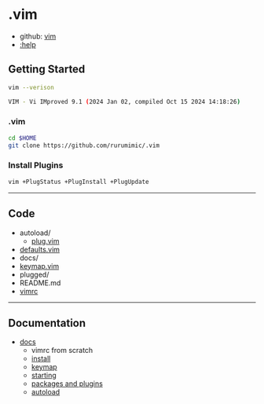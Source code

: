 # .vim

- github: [vim](https://github.com/vim/vim)
- [:help](https://vimhelp.org/)

## Getting Started

```bash
vim --verison

VIM - Vi IMproved 9.1 (2024 Jan 02, compiled Oct 15 2024 14:18:26)
```

### .vim

```bash
cd $HOME
git clone https://github.com/rurumimic/.vim
```

### Install Plugins

```bash
vim +PlugStatus +PlugInstall +PlugUpdate
```

---

## Code

- autoload/
  - [plug.vim](autoload/plug.vim)
- [defaults.vim](/defaults.vim)
- docs/
- [keymap.vim](/keymap.vim)
- plugged/
- README.md
- [vimrc](/vimrc)

---

## Documentation

- [docs](/docs/README.md)
  - vimrc from scratch
  - [install](/docs/install.md)
  - [keymap](/docs/keymap.md)
  - [starting](/docs/starting.md)
  - [packages and plugins](/docs/packages.md)
  - [autoload](docs/autoload.md)

